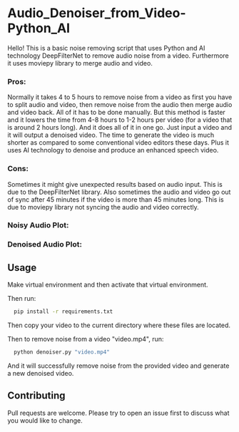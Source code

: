 # Audio_Denoiser_from_Video-Python_AI

Hello! This is a basic noise removing script that uses Python and AI technology DeepFilterNet to remove audio noise from a video. 
Furthermore it uses moviepy library to merge audio and video.

### Pros:

Normally it takes 4 to 5 hours to remove noise from a video as first you have to split audio and video, 
then remove noise from the audio then merge audio and video back. All of it has to be done manually. 
But this method is faster and it lowers the time from 4-8 hours to 1-2 hours per video
(for a video that is around 2 hours long). And it does all of it in one go. Just input a video and it will output a denoised video.
The time to generate the video is much shorter as compared to some conventional video editors these days. Plus it uses AI technology to denoise 
and produce an enhanced speech video.

### Cons: 

Sometimes it might give unexpected results based on audio input. This is due to the DeepFilterNet library.
Also sometimes the audio and video go out of sync after 45 minutes if the video
is more than 45 minutes long. This is due to moviepy library not syncing the audio and video correctly.


### Noisy Audio Plot:

### Denoised Audio Plot:

## Usage

Make virtual environment and then activate that virtual environment.

Then run:
```bash
  pip install -r requirements.txt
```
Then copy your video to the current directory where these files are located.

Then to remove noise from a video "video.mp4", run:
```bash
  python denoiser.py "video.mp4"
```
And it will successfully remove noise from the provided video and generate a new denoised video.

## Contributing

Pull requests are welcome. Please try to open an issue first to discuss what you would like to change.

